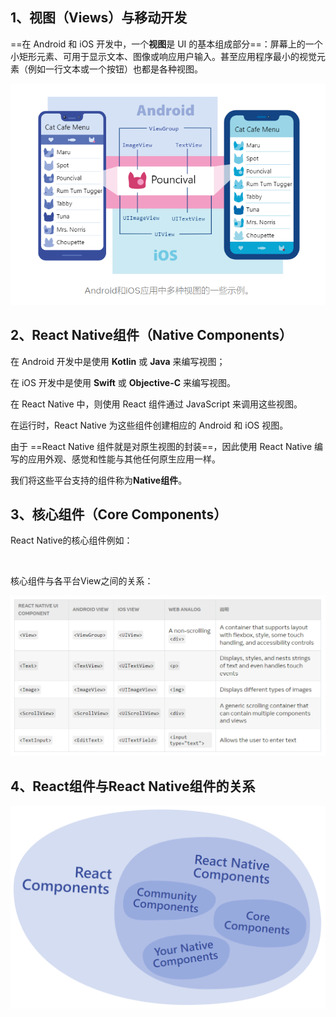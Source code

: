## 1、视图（Views）与移动开发

==在 Android 和 iOS 开发中，一个**视图**是 UI 的基本组成部分==：屏幕上的一个小矩形元素、可用于显示文本、图像或响应用户输入。甚至应用程序最小的视觉元素（例如一行文本或一个按钮）也都是各种视图。

![](..\99.截图\28.png)

## 2、React Native组件（Native Components）

在 Android 开发中是使用 **Kotlin** 或 **Java** 来编写视图；

在 iOS 开发中是使用 **Swift** 或 **Objective-C** 来编写视图。

在 React Native 中，则使用 React 组件通过 JavaScript 来调用这些视图。

在运行时，React Native 为这些组件创建相应的 Android 和 iOS 视图。

由于 ==React Native 组件就是对原生视图的封装==，因此使用 React Native 编写的应用外观、感觉和性能与其他任何原生应用一样。

我们将这些平台支持的组件称为**Native组件**。

## 3、核心组件（Core Components）

React Native的核心组件例如：

<View>   <ScrollView>   <Text>   <TextInput>   <Image>

核心组件与各平台View之间的关系：

![](..\99.截图\29.png)

## 4、React组件与React Native组件的关系

![](..\99.截图\30.png)